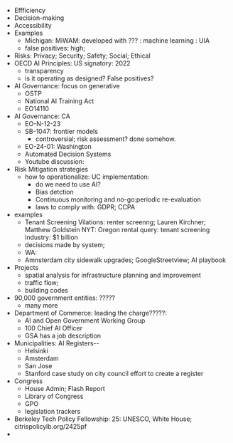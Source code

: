 - Effficiency
- Decision-making
- Accessibility
- Examples
	- Michigan: MiWAM: developed with ??? : machine learning : UIA 
	- false positives: high; 
- Risks: Privacy; Security; Safety; Social; Ethical
- OECD AI Principles: US signatory: 2022
	- transparency
	- is it operating as designed? False positives? 
- AI Governance: focus on generative
	- OSTP
	- National AI Training Act
	- EO14110
- AI Governance: CA
	- EO-N-12-23
	- SB-1047: frontier models
		- controversial; risk assessment? done somehow.
	- EO-24-01: Washington
	- Automated Decision Systems
	- Youtube discussion: 
- Risk Mitigation strategies
	- how to operationalize: UC implementation: 
		- do we need to use AI?
		- Bias detction
		- Continuous monitoring and no-go:periodic re-evaluation
		- laws to comply with: GDPR; CCPA
- examples
	- Tenant Screening Vilations: renter screenng; Lauren Kirchner; Matthew Goldstein NYT: Oregon rental query: tenant screening industry: $1 billion 
	- decisions made by system; 
	- WA: 
	- Amnsterdam city sidewalk upgrades; GoogleStreetview; AI playbook
- Projects
	- spatial analysis for infrastructure planning and improvement
	- traffic flow; 
	- building codes
- 90,000 government entities: ?????
	- many more
- Department of Commerce: leading the charge?????:
	- AI and Open Government Working Group
	- 100 Chief AI Officer
	- GSA has a job description
- Municipalities: AI Registers--
	- Helsinki
	- Amsterdam
	- San Jose
	- Stanford case study on city council effort to create a register
- Congress
	- House Admin; Flash Report
	- Library of Congress
	- GPO
	- legislation trackers
- Berkeley Tech Policy Fellowship: 25: UNESCO, White House; citrispolicylb.org/2425pf
- 
